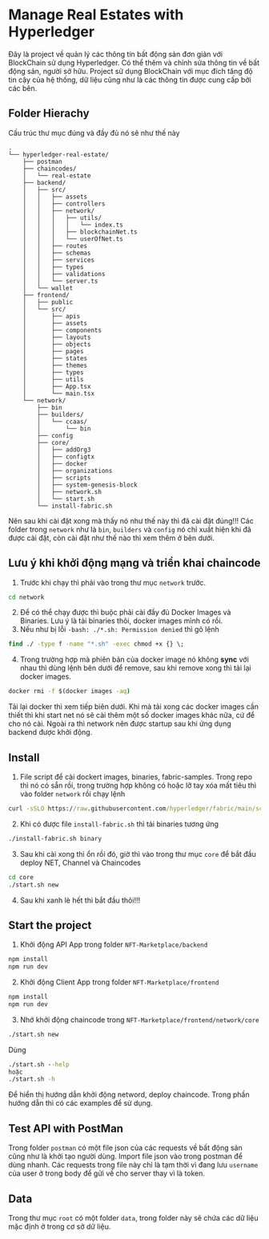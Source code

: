 # Manage Real Estates with Hyperledger
Đây là project về quản lý các thông tin bất động sản đơn giản với BlockChain sử dụng Hyperledger. Có thể thêm và chỉnh sửa thông tin về bất động sản, người sở hữu. Project sử dụng BlockChain với mục đích tăng độ tin cậy của hệ thống, dữ liệu cũng như là các thông tin được cung cấp bởi các bên.

## Folder Hierachy
Cấu trúc thư mục đúng và đầy đủ nó sẽ như thế này
```
.
└── hyperledger-real-estate/
    ├── postman
    ├── chaincodes/
    │   └── real-estate
    ├── backend/
    │   ├── src/
    │   │   ├── assets
    │   │   ├── controllers
    │   │   ├── network/
    │   │   │   ├── utils/
    │   │   │   │   └── index.ts
    │   │   │   ├── blockchainNet.ts
    │   │   │   └── userOfNet.ts
    │   │   ├── routes
    │   │   ├── schemas
    │   │   ├── services
    │   │   ├── types
    │   │   ├── validations
    │   │   └── server.ts
    │   └── wallet
    ├── frontend/
    │   ├── public
    │   └── src/
    │       ├── apis
    │       ├── assets
    │       ├── components
    │       ├── layouts
    │       ├── objects
    │       ├── pages
    │       ├── states
    │       ├── themes
    │       ├── types
    │       ├── utils
    │       ├── App.tsx
    │       └── main.tsx
    └── network/
        ├── bin
        ├── builders/
        │   └── ccaas/
        │       └── bin
        ├── config
        ├── core/
        │   ├── addOrg3
        │   ├── configtx
        │   ├── docker
        │   ├── organizations
        │   ├── scripts
        │   ├── system-genesis-block
        │   ├── network.sh
        │   └── start.sh
        └── install-fabric.sh
```
Nên sau khi cài đặt xong mà thấy nó như thế này thì đã cài đặt đúng!!! Các folder trong `network` như là `bin`, `builders` và `config` nó chỉ xuất hiện khi đã được cài đặt, còn cài đặt như thế nào thì xem thêm ở bên dưới.

## Lưu ý khi khởi động mạng và triển khai chaincode
1. Trước khi chạy thì phải vào trong thư mục `network` trước.
```cmd
cd network
```
2. Để có thể chạy được thì buộc phải cài đầy đủ Docker Images và Binaries. Lưu ý là tải binaries thôi, docker images mình có rồi.
3. Nếu như bị lỗi `-bash: ./*.sh: Permission denied` thì gõ lệnh
```cmd
find ./ -type f -name "*.sh" -exec chmod +x {} \;
```
4. Trong trường hợp mà phiên bản của docker image nó không __sync__ với nhau thì dùng lệnh bên dưới để remove, sau khi remove xong thì tải lại docker images.
```cmd
docker rmi -f $(docker images -aq)
```
Tải lại docker thì xem tiếp biên dưới. Khi mà tải xong các docker images cần thiết thì khi start net nó sẽ cài thêm một số docker images khác nữa, cứ để cho nó cài. Ngoài ra thì network nên được startup sau khi ứng dụng backend được khởi động.

## Install
1. File script để cài dockert images, binaries, fabric-samples. Trong repo thì nó có sẵn rồi, trong trường hợp không có hoặc lỡ tay xóa mất tiêu thì vào folder `network` rồi chạy lệnh
```cmd
curl -sSLO https://raw.githubusercontent.com/hyperledger/fabric/main/scripts/install-fabric.sh && chmod +x install-fabric.sh
```
2. Khi có được file `install-fabric.sh` thì tải binaries tương ứng
```cmd
./install-fabric.sh binary
```
3. Sau khi cài xong thì ổn rồi đó, giờ thì vào trong thư mục `core` để bắt đầu deploy NET, Channel và Chaincodes
```cmd
cd core
./start.sh new
```
4. Sau khi xanh lè hết thì bắt đầu thôi!!!

## Start the project
1. Khởi động API App trong folder `NFT-Marketplace/backend`
```cmd
npm install
npm run dev
```
2. Khởi động Client App trong folder `NFT-Marketplace/frontend`
```cmd
npm install
npm run dev
```
3. Nhớ khởi động chaincode trong `NFT-Marketplace/frontend/network/core`
```cmd
./start.sh new
```

Dùng
```cmd
./start.sh --help
hoặc
./start.sh -h
```
Để hiển thị hướng dẫn khởi động netword, deploy chaincode. Trong phần hướng dẫn thì có các examples để sử dụng.

## Test API with PostMan
Trong folder `postman` có một file json của các requests về bất động sản cũng như là khởi tạo người dùng. Import file json vào trong postman để dùng nhanh. Các requests trong file này chỉ là tạm thời vì đang lưu `username` của user ở trong body để gửi về cho server thay vì là token.

## Data
Trong thư mục `root` có một folder `data`, trong folder này sẽ chứa các dữ liệu mặc định ở trong cơ sở dữ liệu.